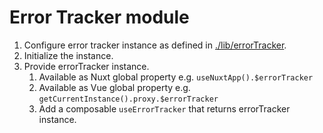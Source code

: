 # Error Tracker module

1. Configure error tracker instance as defined in [./lib/errorTracker](./lib/errorTracker.ts).
2. Initialize the instance.
3. Provide errorTracker instance.
   1. Available as Nuxt global property e.g. `useNuxtApp().$errorTracker`
   2. Available as Vue global property e.g. `getCurrentInstance().proxy.$errorTracker`
   3. Add a composable `useErrorTracker` that returns errorTracker instance.
